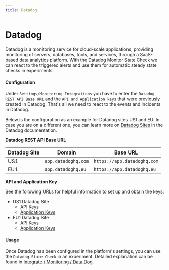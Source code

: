 ```yaml
---
title: Datadog
---
```


# Datadog

Datadog is a monitoring service for cloud-scale applications, providing monitoring of servers, databases, tools, and services, through a SaaS-based data
analytics platform. With the Datadog Monitor State Check we can react to the triggered alerts and use them for automatic steady state checks in experiments.

#### Configuration

Under `Settings/Monitoring Integrations` you have to enter the `Datadog REST API Base URL` and the `API and Application keys` that were previously created in
Datadog. That's all we need to react to the events and incidents in Datadog.

Below is the configuration as an example for Datadog sites US1 and EU. In case you are on a different one, you can learn more
on [Datadog Sites](https://docs.datadoghq.com/getting_started/site/) in the Datadog documentation.

**Datadog REST API Base URL**

| Datadog Site | Domain              | Base URL                    |
|--------------|---------------------| --------------------------- |
| US1          | `app.datadoghq.com` | `https://app.datadoghq.com` |
| EU1          | `app.datadoghq.eu`  | `https://app.datadoghq.eu` |

**API and Application Key**

See the following URLs for helpful information to set up and obtain the keys:

* US1 Datadog Site
    * [API Keys](https://app.datadoghq.com/account/settings#api)
    * [Application Keys](https://app.datadoghq.com/access/application-keys)
* EU1 Datadog Site
  * [API Keys](https://app.datadoghq.eu/account/settings#api)
  * [Application Keys](https://app.datadoghq.eu/access/application-keys)


#### Usage

Once Datadog has been configured in the platform's settings, you can use the `Datadog State Check` in an experiment. Detailed explanation can be found
in [Integrate / Monitoring / Data Dog](../../integrate-with-steadybit/monitoring/datadog.md).
